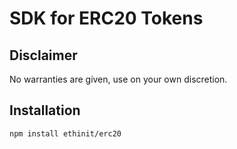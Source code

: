 
# SDK for ERC20 Tokens

## Disclaimer

No warranties are given, use on your own discretion.

## Installation 

```sh
npm install ethinit/erc20
```
